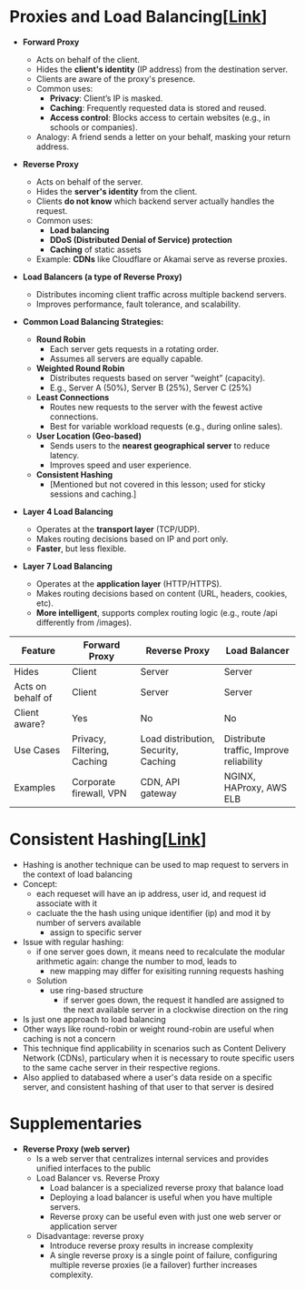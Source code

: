 # Proxies and Load Balancing[[Link](https://neetcode.io/courses/system-design-for-beginners/12)]
- __Forward Proxy__
    * Acts on behalf of the client.
    * Hides the **client's identity** (IP address) from the destination server.
    * Clients are aware of the proxy's presence.
    * Common uses:
        * **Privacy**: Client’s IP is masked.
        * **Caching**: Frequently requested data is stored and reused.
        * **Access control**: Blocks access to certain websites (e.g., in schools or companies).
    * Analogy: A friend sends a letter on your behalf, masking your return address.
- __Reverse Proxy__
    * Acts on behalf of the server.
    * Hides the **server's identity** from the client.
    * Clients **do not know** which backend server actually handles the request.
    * Common uses:
        * **Load balancing**
        * **DDoS (Distributed Denial of Service) protection**
        * **Caching** of static assets
    * Example: **CDNs** like Cloudflare or Akamai serve as reverse proxies.
- __Load Balancers (a type of Reverse Proxy)__
    - Distributes incoming client traffic across multiple backend servers.
    - Improves performance, fault tolerance, and scalability.

- __Common Load Balancing Strategies:__
    * **Round Robin**
        * Each server gets requests in a rotating order.
        * Assumes all servers are equally capable.
    * **Weighted Round Robin**
        * Distributes requests based on server “weight” (capacity).
        * E.g., Server A (50%), Server B (25%), Server C (25%)
    * **Least Connections**
        * Routes new requests to the server with the fewest active connections.
        * Best for variable workload requests (e.g., during online sales).
    * **User Location (Geo-based)**
        * Sends users to the **nearest geographical server** to reduce latency.
        * Improves speed and user experience.
    * **Consistent Hashing**
        * \[Mentioned but not covered in this lesson; used for sticky sessions and caching.]

- __Layer 4 Load Balancing__
    * Operates at the **transport layer** (TCP/UDP).
    * Makes routing decisions based on IP and port only.
    * **Faster**, but less flexible.

- __Layer 7 Load Balancing__
    * Operates at the **application layer** (HTTP/HTTPS).
    * Makes routing decisions based on content (URL, headers, cookies, etc).
    * **More intelligent**, supports complex routing logic (e.g., route /api differently from /images).

| Feature           | Forward Proxy               | Reverse Proxy                        | Load Balancer                           |
| ----------------- | --------------------------- | ------------------------------------ | --------------------------------------- |
| Hides             | Client                      | Server                               | Server                                  |
| Acts on behalf of | Client                      | Server                               | Server                                  |
| Client aware?     | Yes                         | No                                   | No                                      |
| Use Cases         | Privacy, Filtering, Caching | Load distribution, Security, Caching | Distribute traffic, Improve reliability |
| Examples          | Corporate firewall, VPN     | CDN, API gateway                     | NGINX, HAProxy, AWS ELB                 |


# Consistent Hashing[[Link](https://neetcode.io/courses/system-design-for-beginners/13)]
- Hashing is another technique can be used to map request to servers in the context of load balancing
- Concept:
    - each requeset will have an ip address, user id, and request id associate with it
    - cacluate the the hash using unique identifier (ip) and mod it by number of servers available
        - assign to specific server
- Issue with regular hashing:
    - if one server goes down, it means need to recalculate the modular arithmetic again: change the number to mod, leads to 
        - new mapping may differ for exisiting running requests hashing
    - Solution
        - use ring-based structure
            - if server goes down, the request it handled are assigned to the next available server in a clockwise direction on the ring
- Is just one approach to load balancing
- Other ways like round-robin or weight round-robin are useful when caching is not a concern
- This technique find applicability in scenarios such as Content Delivery Network (CDNs), particulary when it is necessary to route specific users to the same cache server in their respective regions.
- Also applied to databased where a user's data reside on a specific server, and consistent hashing of that user to that server is desired

# Supplementaries
- __Reverse Proxy (web server)__
    - Is a web server that centralizes internal services and provides unified interfaces to the public
    - Load Balancer vs. Reverse Proxy
        - Load balancer is a specialized reverse proxy that balance load
        - Deploying a load balancer is useful when you have multiple servers. 
        - Reverse proxy can be useful even with just one web server or application server
    - Disadvantage: reverse proxy
        - Introduce reverse proxy results in increase complexity
        - A single reverse proxy is a single point of failure, configuring multiple reverse proxies (ie a failover) further increases complexity.
